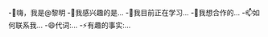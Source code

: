 -👋嗨，我是@黎明
-👀我感兴趣的是...
-🌱我目前正在学习...
-💞我想合作的️...
-📫如何联系我...
-😄代词:...
-⚡有趣的事实:...

<!---
黎明黎明/黎明黎明黎明是一个✨特殊的✨仓库，因为它的“README.md”（该文件）出现在您的GitHub个人资料中。
您可以单击预览链接来查看您的更改。
--->
